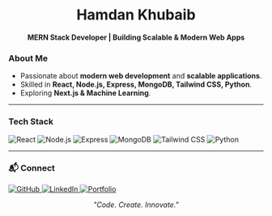 <h1 align="center">Hamdan Khubaib</h1>  

<p align="center">
  <strong>MERN Stack Developer | Building Scalable & Modern Web Apps</strong>
</p>

### About Me  
- Passionate about **modern web development** and **scalable applications**.  
- Skilled in **React, Node.js, Express, MongoDB, Tailwind CSS, Python**.  
- Exploring **Next.js & Machine Learning**.

---

### Tech Stack  
<p align="left">
  <img src="https://img.shields.io/badge/React-20232A?style=for-the-badge&logo=react&logoColor=61DAFB" alt="React">
  <img src="https://img.shields.io/badge/Node.js-339933?style=for-the-badge&logo=nodedotjs&logoColor=white" alt="Node.js">
  <img src="https://img.shields.io/badge/Express.js-000000?style=for-the-badge&logo=express&logoColor=white" alt="Express">
  <img src="https://img.shields.io/badge/MongoDB-4EA94B?style=for-the-badge&logo=mongodb&logoColor=white" alt="MongoDB">
  <img src="https://img.shields.io/badge/TailwindCSS-38B2AC?style=for-the-badge&logo=tailwind-css&logoColor=white" alt="Tailwind CSS">
  <img src="https://img.shields.io/badge/Python-3776AB?style=for-the-badge&logo=python&logoColor=white" alt="Python">
</p>

---

### 📬 Connect  
<p align="left">
  <a href="https://github.com/GitCoder052023">
    <img src="https://img.shields.io/badge/GitHub-181717?style=for-the-badge&logo=github&logoColor=white" alt="GitHub">
  </a>
  <a href="https://www.linkedin.com/in/hamdan-khubaib-3046b8331">
    <img src="https://img.shields.io/badge/LinkedIn-0A66C2?style=for-the-badge&logo=linkedin&logoColor=white" alt="LinkedIn">
  </a>
  <a href="https://hamdankhubaib.in">
    <img src="https://img.shields.io/badge/Portfolio-000000?style=for-the-badge&logo=web&logoColor=white" alt="Portfolio">
  </a>
</p>

<p align="center"><i>"Code. Create. Innovate."</i></p>
